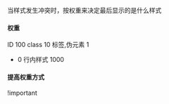 当样式发生冲突时，按权重来决定最后显示的是什么样式

#### 权重
ID  100
class 10
标签,伪元素 1
*   0
行内样式 1000

#### 提高权重方式
!important
 